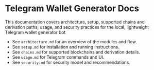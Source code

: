 # Telegram Wallet Generator Docs

This documentation covers architecture, setup, supported chains and derivation paths, usage, and security practices for the local, lightweight Telegram wallet generator bot.

- See `architecture.md` for an overview of the modules and flow.
- See `setup.md` for installation and running instructions.
- See `chains.md` for supported blockchains and derivation details.
- See `usage.md` for Telegram commands and UI.
- See `security.md` for security model and recommendations.
